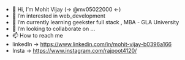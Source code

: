 - 👋 Hi, I’m Mohit Vijay (-> @mv05022000 <-)
- 👀 I’m interested in web_development
- 🌱 I’m currently learning geekster full stack , MBA - GLA University 
- 💞️ I’m looking to collaborate on ...
- 📫 How to reach me
- linkedIn -> https://www.linkedin.com/in/mohit-vijay-b0396a166
- Insta -> https://www.instagram.com/rajpoot4120/

<!---
mv05022000/mv05022000 is a ✨ special ✨ repository because its `README.md` (this file) appears on your GitHub profile.
You can click the Preview link to take a look at your changes.
--->

